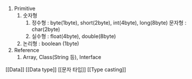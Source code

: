 1) Primitive
	1) 숫자형
		1) 정수형 : byte(1byte), short(2byte), int(4byte), long(8byte)
			문자형 : char(2byte)
		1) 실수형 : float(4byte), double(8byte)
	2) 논리형 : boolean (1byte)
2) Reference
	1) Array, Class(String 등), Interface

[[Data]]
[[Data type]]
[[문자 타입]]
[[Type casting]]